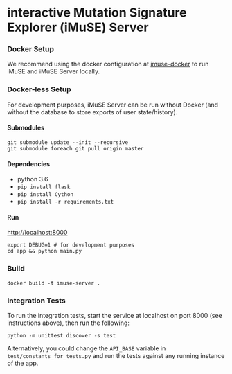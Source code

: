 # interactive Mutation Signature Explorer (iMuSE) Server

### Docker Setup
We recommend using the docker configuration at [imuse-docker](https://github.com/lrgr/imuse-docker) to run iMuSE and iMuSE Server locally. 


### Docker-less Setup
For development purposes, iMuSE Server can be run without Docker (and without the database to store exports of user state/history).

#### Submodules
```
git submodule update --init --recursive
git submodule foreach git pull origin master
```

#### Dependencies
- python 3.6
- `pip install flask`
- `pip install Cython`
- `pip install -r requirements.txt`

#### Run
[http://localhost:8000](http://localhost:8000)
```
export DEBUG=1 # for development purposes
cd app && python main.py
```

### Build
```
docker build -t imuse-server .
```

### Integration Tests
To run the integration tests, start the service at localhost on port 8000 (see instructions above), then run the following:
```
python -m unittest discover -s test
```
Alternatively, you could change the `API_BASE` variable in `test/constants_for_tests.py` and run the tests against any running instance of the app.
